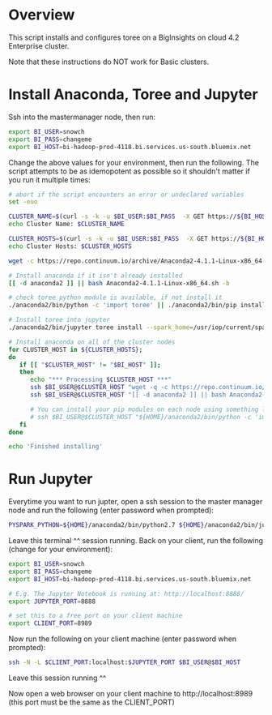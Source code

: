 # Overview

This script installs and configures toree on a BigInsights on cloud 4.2 Enterprise cluster.

Note that these instructions do NOT work for Basic clusters.

# Install Anaconda, Toree and Jupyter

Ssh into the mastermanager node, then run:

```bash
export BI_USER=snowch
export BI_PASS=changeme
export BI_HOST=bi-hadoop-prod-4118.bi.services.us-south.bluemix.net
```
Change the above values for your environment, then run the following.  The script attempts to be as idemopotent as possible so it shouldn't matter if you run it multiple times:

```bash
# abort if the script encounters an error or undeclared variables
set -euo

CLUSTER_NAME=$(curl -s -k -u $BI_USER:$BI_PASS  -X GET https://${BI_HOST}:9443/api/v1/clusters | python -c 'import sys, json; print(json.load(sys.stdin)["items"][0]["Clusters"]["cluster_name"]);')
echo Cluster Name: $CLUSTER_NAME

CLUSTER_HOSTS=$(curl -s -k -u $BI_USER:$BI_PASS  -X GET https://${BI_HOST}:9443/api/v1/clusters/${CLUSTER_NAME}/hosts | python -c 'import sys, json; items = json.load(sys.stdin)["items"]; hosts = [ item["Hosts"]["host_name"] for item in items ]; print(" ".join(hosts));')
echo Cluster Hosts: $CLUSTER_HOSTS

wget -c https://repo.continuum.io/archive/Anaconda2-4.1.1-Linux-x86_64.sh

# Install anaconda if it isn't already installed
[[ -d anaconda2 ]] || bash Anaconda2-4.1.1-Linux-x86_64.sh -b

# check toree python module is available, if not install it
./anaconda2/bin/python -c 'import toree' || ./anaconda2/bin/pip install toree

# Install toree into jupyter
./anaconda2/bin/jupyter toree install --spark_home=/usr/iop/current/spark-client/ --user --interpreters Scala,PySpark,SparkR  --spark_opts="--master yarn" --python_exec=${HOME}/anaconda2/bin/python2.7

# Install anaconda on all of the cluster nodes
for CLUSTER_HOST in ${CLUSTER_HOSTS}; 
do 
   if [[ "$CLUSTER_HOST" != "$BI_HOST" ]];
   then
      echo "*** Processing $CLUSTER_HOST ***"
      ssh $BI_USER@$CLUSTER_HOST "wget -q -c https://repo.continuum.io/archive/Anaconda2-4.1.1-Linux-x86_64.sh"
      ssh $BI_USER@$CLUSTER_HOST "[[ -d anaconda2 ]] || bash Anaconda2-4.1.1-Linux-x86_64.sh -b"

      # You can install your pip modules on each node using something like this:
      # ssh $BI_USER@$CLUSTER_HOST "${HOME}/anaconda2/bin/python -c 'import yourlibrary' || ${HOME}/anaconda2/pip install yourlibrary"
   fi
done

echo 'Finished installing'
```

# Run Jupyter

Everytime you want to run jupter, open a ssh session to the master manager node and run the following (enter password when prompted):

```bash
PYSPARK_PYTHON=${HOME}/anaconda2/bin/python2.7 ${HOME}/anaconda2/bin/jupyter notebook  --port=8888 --port-retries=0 --no-browser
```

Leave this terminal ^^ session running.  Back on your client, run the following (change for your environment):

```bash
export BI_USER=snowch
export BI_PASS=changeme
export BI_HOST=bi-hadoop-prod-4118.bi.services.us-south.bluemix.net

# E.g. The Jupyter Notebook is running at: http://localhost:8888/
export JUPYTER_PORT=8888

# set this to a free port on your client machine
export CLIENT_PORT=8989
```

Now run the following on your client machine (enter password when prompted):

```bash
ssh -N -L $CLIENT_PORT:localhost:$JUPYTER_PORT $BI_USER@$BI_HOST
```

Leave this session running ^^

Now open a web browser on your client machine to http://localhost:8989 (this port must be the same as the CLIENT_PORT)
